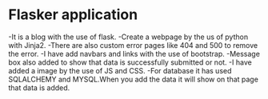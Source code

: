# Flasker application

-It is a blog with the use of flask.
 -Create a webpage by the us of python with Jinja2.
  -There are also custom error pages like 404 and 500 to remove the error.
-I have add navbars and links with the use of bootstrap. 
-Message box also added to show that data is successfully submitted or not. 
-I have added a image by the use of JS and CSS. -For database it has used SQLALCHEMY and MYSQL.When you add the data it will show on that page that data is added.